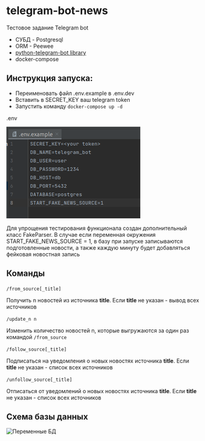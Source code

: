 # telegram-bot-news

Тестовое задание Telegram bot

* СУБД - Postgresql
* ORM - Peewee
* [python-telegram-bot library](https://github.com/python-telegram-bot/python-telegram-bot)
* docker-compose


## Инструкция запуска:

* Переименовать файл .env.example в .env.dev
* Вставить в SECRET_KEY ваш telegram token
* Запустить команду ```docker-compose up -d```

.env

![Переменные окружения](screenshots/env_example.png)


Для упрощения тестирования функционала создан дополнительный класс FakeParser.
В случае если переменная окружения START_FAKE_NEWS_SOURCE = 1, 
в базу при запуске записываются подготовленные новости, 
а также каждую минуту будет добавляться фейковая новостная запись


## Команды

```/from_source[_title]```

Получить n новостей из источника **title**. Если **title** не указан - вывод всех источников

```/update_n n```

Изменить количество новостей n, которые выгружаются за один раз командой ```/from_source```

```/follow_source[_title]```

Подписаться на уведомления о новых новостях источника **title**. Если **title** не указан - 
список всех источников

```/unfollow_source[_title]```

Отписаться от уведомлений о новых новостях источника **title**. Если **title** не указан - 
список всех источников  

## Схема базы данных


![Переменные БД](screenshots/db_schema.png)




